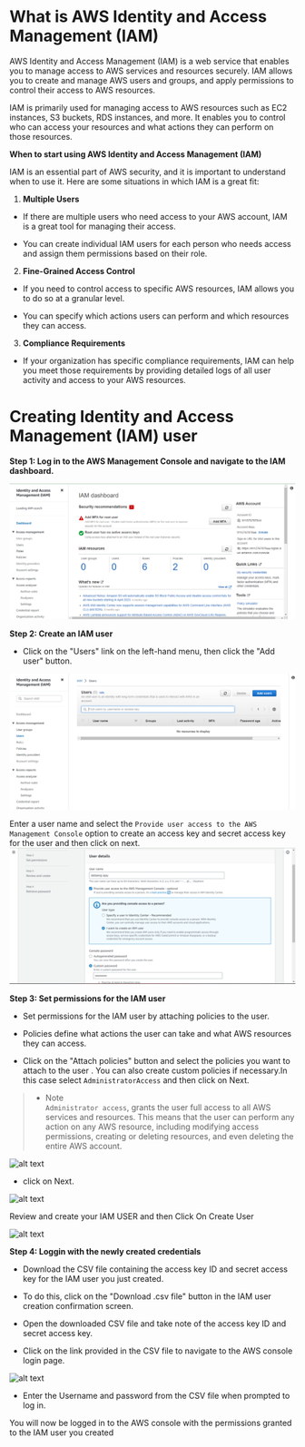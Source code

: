 # What is AWS Identity and Access Management (IAM)

AWS Identity and Access Management (IAM) is a web service that enables you to manage access to AWS services and resources securely. IAM allows you to create and manage AWS users and groups, and apply permissions to control their access to AWS resources.

IAM is primarily used for managing access to AWS resources such as EC2 instances, S3 buckets, RDS instances, and more. It enables you to control who can access your resources and what actions they can perform on those resources.

**When  to start using AWS Identity and Access Management (IAM)**

IAM is an essential part of AWS security, and it is important to understand when to use it. Here are some situations in which IAM is a great fit:

1. **Multiple Users** 

* If there are multiple users who need access to your AWS account, IAM is a great tool for managing their access. 

* You can create individual IAM users for each person who needs access and assign them permissions based on their role.


2. **Fine-Grained Access Control**

*  If you need to control access to specific AWS resources, IAM allows you to do so at a granular level. 

* You can specify which actions users can perform and which resources they can access.


3. **Compliance Requirements**

* If your organization has specific compliance requirements, IAM can help you meet those requirements by providing detailed logs of all user activity and access to your AWS resources.


# Creating Identity and Access Management (IAM)  user


**Step 1: Log in to the AWS Management Console and navigate to the IAM dashboard.**

![alt text](img/iam2.png)

**Step 2: Create an IAM user** 

 * Click on the "Users" link on the left-hand menu, then click the "Add user" button. 
 
 ![alt text](img/iam3.png)
 
 
 Enter a user name and select the ```Provide user access to the AWS Management Console``` option to create an access key and secret access key for the user  and then click on next.
 ![alt text](img/iam4.png)



 **Step 3: Set permissions for the IAM user** 
 
 * Set permissions for the IAM user by attaching policies to the user.
 
 * Policies define what actions the user can take and what AWS resources they can access. 
 
* Click on the "Attach policies" button and select the policies you want to attach to the user . You can also create custom policies if necessary.In this case select ```AdministratorAccess```    and then click on Next.


> * Note <br>
 ```Administrator access```,  grants the user full access to all AWS services and resources. This means that the user can perform any action on any AWS resource, including modifying access permissions, creating or deleting resources, and even deleting the entire AWS account.


 ![alt text](img/iam5.png)

 * click on Next.

 ![alt text](img/iam6.png)


 Review and create your IAM USER  and then Click On Create User

 ![alt text](img/iam7.png)


 **Step 4: Loggin with the newly created credentials** 

* Download the CSV file containing the access key ID and secret access key for the IAM user you just created. 

* To do this, click on the "Download .csv file" button in the IAM user creation confirmation screen.

* Open the downloaded CSV file and take note of the access key ID and secret access key.


* Click on the link provided in the CSV file to navigate to the AWS console login page.

 ![alt text](img/iam8.png)

 * Enter the Username and password from the CSV file when prompted to log in.

 


  You will now be logged in to the AWS console with the permissions granted to the IAM user you created

